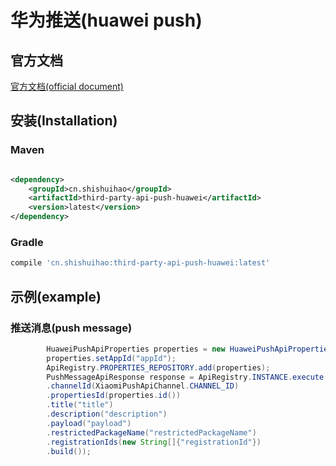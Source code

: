 # 华为推送(huawei push)

## 官方文档

[官方文档(official document)](https://developer.huawei.com/consumer/cn/hms/huawei-pushkit/)

## 安装(Installation)

### Maven

```xml

<dependency>
    <groupId>cn.shishuihao</groupId>
    <artifactId>third-party-api-push-huawei</artifactId>
    <version>latest</version>
</dependency>
```

### Gradle

```groovy
compile 'cn.shishuihao:third-party-api-push-huawei:latest'
```

## 示例(example)

### 推送消息(push message)

```java
        HuaweiPushApiProperties properties = new HuaweiPushApiProperties();
        properties.setAppId("appId");
        ApiRegistry.PROPERTIES_REPOSITORY.add(properties);
        PushMessageApiResponse response = ApiRegistry.INSTANCE.execute(PushMessageApiRequest.builder()
        .channelId(XiaomiPushApiChannel.CHANNEL_ID)
        .propertiesId(properties.id())
        .title("title")
        .description("description")
        .payload("payload")
        .restrictedPackageName("restrictedPackageName")
        .registrationIds(new String[]{"registrationId"})
        .build());
```
